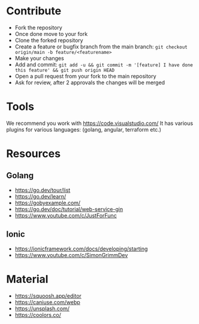 # Contribute
* Fork the repository 
* Once done move to your fork
* Clone the forked repository
* Create a feature or bugfix branch from the main branch: `git checkout origin/main -b feature/<featurename>`
* Make your changes
* Add and commit: `git add -u && git commit -m '[feature] I have done this feature' && git push origin HEAD`
* Open a pull request from your fork to the main repository
* Ask for review, after 2 approvals the changes will be merged

# Tools
We recommend you work with https://code.visualstudio.com/ It has various plugins for various languages: (golang, angular, terraform etc.)

# Resources
## Golang
* https://go.dev/tour/list
* https://go.dev/learn/
* https://gobyexample.com/
* https://go.dev/doc/tutorial/web-service-gin
* https://www.youtube.com/c/JustForFunc

## Ionic
* https://ionicframework.com/docs/developing/starting
* https://www.youtube.com/c/SimonGrimmDev

# Material
* https://squoosh.app/editor
* https://caniuse.com/webp
* https://unsplash.com/
* https://coolors.co/

